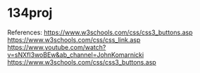 # 134proj

References:
https://www.w3schools.com/css/css3_buttons.asp
https://www.w3schools.com/css/css_link.asp
https://www.youtube.com/watch?v=sNXfI3woBEw&ab_channel=JohnKomarnicki
https://www.w3schools.com/css/css3_buttons.asp